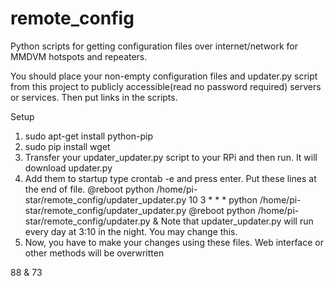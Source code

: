 # remote_config
Python scripts for getting configuration files over internet/network for MMDVM hotspots and repeaters.

You should place your non-empty configuration files and updater.py script from this project to publicly accessible(read no password required) servers or services. Then put links in the scripts.

Setup
1. sudo apt-get install python-pip
2. sudo pip install wget
3. Transfer your updater_updater.py script to your RPi and then run. It will download updater.py
4. Add them to startup type crontab -e and press enter. Put these lines at the end of file.
    @reboot python /home/pi-star/remote_config/updater_updater.py
    10 3 * * * python /home/pi-star/remote_config/updater_updater.py
    @reboot python /home/pi-star/remote_config/updater.py &
Note that updater_updater.py will run every day at 3:10 in the night. You may change this.
5. Now, you have to make your changes using these files. Web interface or other methods will be overwritten


88 & 73
